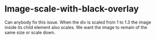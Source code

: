 # Image-scale-with-black-overlay
Can anybody fix this issue. When the div is scaled from 1 to 1.3 the image inside its child element also scales. We want the image to remain of the same size or scale down.
